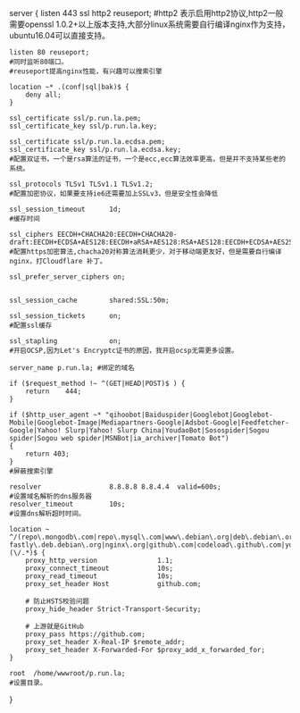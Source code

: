 server
{
    listen 443 ssl http2 reuseport;
    #http2 表示启用http2协议,http2一般需要openssl 1.0.2+以上版本支持,大部分linux系统需要自行编译nginx作为支持，ubuntu16.04可以直接支持。

    listen 80 reuseport;
    #同时监听80端口。
    #reuseport提高nginx性能，有兴趣可以搜索引擎

    location ~* .(conf|sql|bak)$ {
        deny all;
    }

    ssl_certificate ssl/p.run.la.pem;
    ssl_certificate_key ssl/p.run.la.key;

    ssl_certificate ssl/p.run.la.ecdsa.pem;
    ssl_certificate_key ssl/p.run.la.ecdsa.key;
    #配置双证书，一个是rsa算法的证书，一个是ecc,ecc算法效率更高，但是并不支持某些老的系统。

    ssl_protocols TLSv1 TLSv1.1 TLSv1.2;
    #配置加密协议，如果要支持ie6还需要加上SSLv3，但是安全性会降低

    ssl_session_timeout      1d;
    #缓存时间

    ssl_ciphers EECDH+CHACHA20:EECDH+CHACHA20-draft:EECDH+ECDSA+AES128:EECDH+aRSA+AES128:RSA+AES128:EECDH+ECDSA+AES256:EECDH+aRSA+AES256:RSA+AES256:EECDH+ECDSA+3DES:EECDH+aRSA+3DES:RSA+3DES:!MD5;
    #配置https加密算法,chacha20对称算法消耗更少，对于移动端更友好，但是需要自行编译nginx，打Cloudflare 补丁。

    ssl_prefer_server_ciphers on;


    ssl_session_cache        shared:SSL:50m;

    ssl_session_tickets      on;
    #配置ssl缓存

    ssl_stapling             on;
    #开启OCSP,因为Let's Encryptc证书的原因，我开启ocsp无需更多设置。

    server_name p.run.la; #绑定的域名

    if ($request_method !~ ^(GET|HEAD|POST)$ ) {
        return    444;
    }

    if ($http_user_agent ~* "qihoobot|Baiduspider|Googlebot|Googlebot-Mobile|Googlebot-Image|Mediapartners-Google|Adsbot-Google|Feedfetcher-Google|Yahoo! Slurp|Yahoo! Slurp China|YoudaoBot|Sosospider|Sogou spider|Sogou web spider|MSNBot|ia_archiver|Tomato Bot")
    {
        return 403;
    }
    #屏蔽搜索引擎

    resolver                 8.8.8.8 8.8.4.4  valid=600s;
    #设置域名解析的dns服务器
    resolver_timeout         10s;
    #设置dns解析超时时间。

    location ~ ^/(repo\.mongodb\.com|repo\.mysql\.com|www\.debian\.org|deb\.debian\.org|security\.debian\.org|cdn-fastly\.deb.debian\.org|nginx\.org|github\.com|codeload\.github\.com|yum\.dockerproject\.org)(\/.*)$ {
        proxy_http_version               1.1;
        proxy_connect_timeout            10s;
        proxy_read_timeout               10s;
        proxy_set_header Host            github.com;

        # 防止HSTS校验问题
        proxy_hide_header Strict-Transport-Security;
        
        # 上游就是GitHub
        proxy_pass https://github.com;
        proxy_set_header X-Real-IP $remote_addr;
        proxy_set_header X-Forwarded-For $proxy_add_x_forwarded_for;
    }

    root  /home/wwwroot/p.run.la;
    #设置目录。
}
